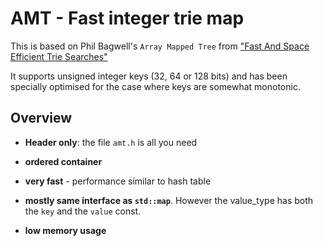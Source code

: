 # AMT - Fast integer trie map

This is based on  Phil Bagwell's `Array Mapped Tree` from ["Fast And Space Efficient Trie Searches"](https://idea.popcount.org/2012-07-25-introduction-to-hamt/triesearches.pdf)

It supports unsigned integer keys (32, 64 or 128 bits) and has been specially optimised for the case where keys are somewhat monotonic.

## Overview

- **Header only**: the file `amt.h` is all you need

- **ordered container**

- **very fast** -  performance similar to hash table

- **mostly same interface as `std::map`**. However the value_type has both the `key` and the `value` const.

- **low memory usage**


